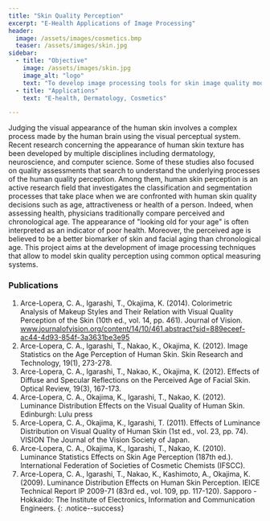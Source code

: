 ```yaml
---
title: "Skin Quality Perception"
excerpt: "E-Health Applications of Image Processing"
header:
  image: /assets/images/cosmetics.bmp
  teaser: /assets/images/skin.jpg
sidebar:
  - title: "Objective"
    image: /assets/images/skin.jpg
    image_alt: "logo"
    text: "To develop image processing tools for skin image quality modelling"
  - title: "Applications"
    text: "E-health, Dermatology, Cosmetics"

---
```


Judging the visual appearance of the human skin involves a complex process made
by the human brain using the visual perceptual system. Recent research concerning the
appearance of human skin texture has been developed by multiple disciplines including
dermatology, neuroscience, and computer science. Some of these studies also
focused on quality assessments that search to understand the underlying processes of the
human quality perception. Among them, human skin perception is an active research
field that investigates the classification and segmentation processes that take place when
we are confronted with human skin quality decisions such as age, attractiveness or
health of a person. Indeed, when assessing health, physicians traditionally compare
perceived and chronological age. The appearance of "looking old for your age" is often
interpreted as an indicator of poor health. Moreover, the perceived age is believed
to be a better biomarker of skin and facial aging than chronological age. This project aims
at the development of image processing techniques that allow to model skin quality perception
using common optical measuring systems.

### Publications
1.	Arce-Lopera, C. A., Igarashi, T., Okajima, K. (2014). Colorimetric Analysis of Makeup Styles and Their Relation with Visual Quality Perception of the Skin (10th ed., vol. 14, pp. 461). Journal of Vision. www.journalofvision.org/content/14/10/461.abstract?sid=889eceef-ac44-4d93-854f-3a3631be3e95
2.  Arce-Lopera, C. A., Igarashi, T., Nakao, K., Okajima, K. (2012). Image Statistics on the Age Perception of Human Skin. Skin Research and Technology, 19(1), 273-278.
3.  Arce-Lopera, C. A., Igarashi, T., Nakao, K., Okajima, K. (2012). Effects of Diffuse and Specular Reflections on the Perceived Age of Facial Skin. Optical Review, 19(3), 167-173.
4.  Arce-Lopera, C. A., Okajima, K., Igarashi, T., Nakao, K. (2012). Luminance Distribution Effects on the Visual Quality of Human Skin. Edinburgh: Lulu press
5.  Arce-Lopera, C. A., Okajima, K., Igarashi, T. (2011). Effects of Luminance Distribution on Visual Quality of Human Skin (1st ed., vol. 23, pp. 74). VISION The Journal of the Vision Society of Japan.
6.  Arce-Lopera, C. A., Okajima, K., Igarashi, T., Nakao, K. (2010). Luminance Statistics Effects on Skin Age Perception (187th ed.). International Federation of Societies of Cosmetic Chemists (IFSCC).
7.  Arce-Lopera, C. A., Igarashi, T., Nakao, K., Kashimoto, A., Okajima, K. (2009). Luminance Distribution Effects on Human Skin Perception. IEICE Technical Report IP 2009-71 (83rd ed., vol. 109, pp. 117-120). Sapporo - Hokkaido: The Institute of Electronics, Information and Communication Engineers.
{: .notice--success}

